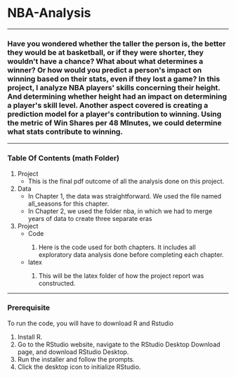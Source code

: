 # NBA-Analysis
<hr />

### Have you wondered whether the taller the person is, the better they would be at basketball, or if they were shorter, they wouldn't have a chance? What about what determines a winner? Or how would you predict a person's impact on winning based on their stats, even if they lost a game? In this project, I analyze NBA players' skills concerning their height. And determining whether height had an impact on determining a player's skill level. Another aspect covered is creating a prediction model for a player's contribution to winning. Using the metric of Win Shares per 48 MInutes, we could determine what stats contribute to winning.
<hr />

### Table Of Contents (math Folder)

<ol>
  <li>Project<ul>
    <li>This is the final pdf outcome of all the analysis done on this project. </li>
  </ul></li>
  <li>Data <ul>
     <li>In Chapter 1, the data was straightforward. We used the file named all_seasons for this chapter.</li>
    <li>In Chapter 2, we used the folder nba, in which we had to merge years of data to create three separate eras</li>
  </ul></li>
  <li>Project<ul>
    <li>Code</li>
    <ol>
      <li>Here is the code used for both chapters. It includes all exploratory data analysis done before completing each chapter.</li>
    </ol>
    <li>latex</li>
    <ol>
      <li>This will be the latex folder of how the project report was constructed.</li>
    </ol>
  </ul></li>
</ol>

<hr />

### Prerequisite
To run the code, you will have to download R and Rstudio

<ol>
    <li>Install R.</li>
    <li>Go to the RStudio website, navigate to the RStudio Desktop Download page, and download RStudio Desktop.</li>
    <li>Run the installer and follow the prompts.</li>
    <li>Click the desktop icon to initialize RStudio.</li>
</ol>
